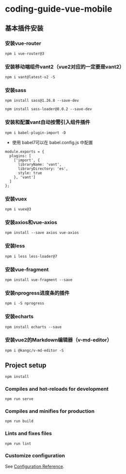 # coding-guide-vue-mobile

## 基本插件安装

### 安装vue-router
```
npm i vue-router@3
```

### 安装移动端组件vant2（vue2对应的一定要是vant2）

```
npm i vant@latest-v2 -S
```

### 安装sass

```
npm install sass@1.26.8 --save-dev
```

```
npm install sass-loader@8.0.2 --save-dev
```


### 安装和配置vant自动按需引入组件插件

```
npm i babel-plugin-import -D
```

- 使用 babel7可以在 babel.config.js 中配置

```
module.exports = {
  plugins: [
    ['import', {
      libraryName: 'vant',
      libraryDirectory: 'es',
      style: true
    }, 'vant']
  ]
};
```




### 安装vuex
```
npm i vuex@3
```

### 安装axios和vue-axios
```
npm install --save axios vue-axios
```


### 安装less
```
npm i less less-loader@7
```

### 安装vue-fragment
```
npm install vue-fragment --save
```

### 安装nprogress进度条的插件
```
npm i -S nprogress
```

### 安装echarts 
```
npm install echarts --save
```


### 安装vue2的Markdown编辑器（v-md-editor）

```
npm i @kangc/v-md-editor -S
```


## Project setup
```
npm install
```

### Compiles and hot-reloads for development
```
npm run serve
```

### Compiles and minifies for production
```
npm run build
```

### Lints and fixes files
```
npm run lint
```

### Customize configuration
See [Configuration Reference](https://cli.vuejs.org/config/).
